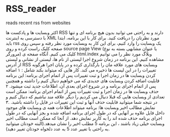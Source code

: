 # RSS_reader
reads recent rss from websites

اکثر وبسایت ها و پادکست ها RSS دارند و به راحتی می توانید بدون هیچ برنامه ای و تنها با دسترسی به اینترنت XML مورد نظرتان را دریافت کنید. برای کار با این برنامه، ابتدا باید rss یک وبسایت را وارد کنیم، برای این کار به وبسایت مورد نظر رفته و سپس روی صفحه کلیک راست کرده و روی source page View (یا عنوان مشابهی بسته به نوع مرورگر) کلیک می کنیم. آنگاه صفحه ی html.index وبلاگ مورد نظر را می توانیم مشاهده کنیم. این برنامه در زمان شروع اجرا لیستی از نام ها، لیستی از نشانی و لیستی از آدرس RSS وبسایت های مورد علاقه مان را بارگذاری کرده و در پایان اجرا هرگونه تغییرات را در این لیست ها ذخیره می کند.
کار هایی که میتواند بکند شامل :
۱ اضافه کردن وبسایت ها در زمان اجرا و ثبت تغییرات پس از اتمام اجرای برنامه: این برنامه قابلیت اضافه کردن وبسایت های جدیدی که می خواهیم دنبال کنیم را داشته و همچنین پس از اتمام اجرای برنامه و در شروع اجرای بعدی آن، اطلاعات جدید ثبت میشود.
۲ حذف وبسایت ها در زمان اجرا و ثبت تغییرات پس از اتمام اجرای برنامه: ممکن است تعدادی از وبسایت هایی که قبلا دنبال می کردیم را دیگر علاقه مند نباشیم که دنبال
کنیم و در نتیجه شما میتوانید قابلیت حذف آنها و ثبت این تغییرات در فایل را داشته باشید.
.۳ نمایش مطالب اخیر وبسایت ها: برنامه میتواند اطلاعات همه ی وبسایت های موجود داخل فایل علاوه بر آنهایی که در طول اجرای برنامه اضافه شده و بجز آنهایی که
در طول اجرای برنامه حذف شده اند را به کاربر نمایش دهد. از آنجا که ممکن است مطالب اخیر وبسایت خیلی زیاد باشند ، این برنامه 5 مطلب اخیر را نشان میدهد.(البته خودتان میتوانید به راحتی با تغییر عدد 5 به عدد دلخواه خودتان تغییر دهید).
